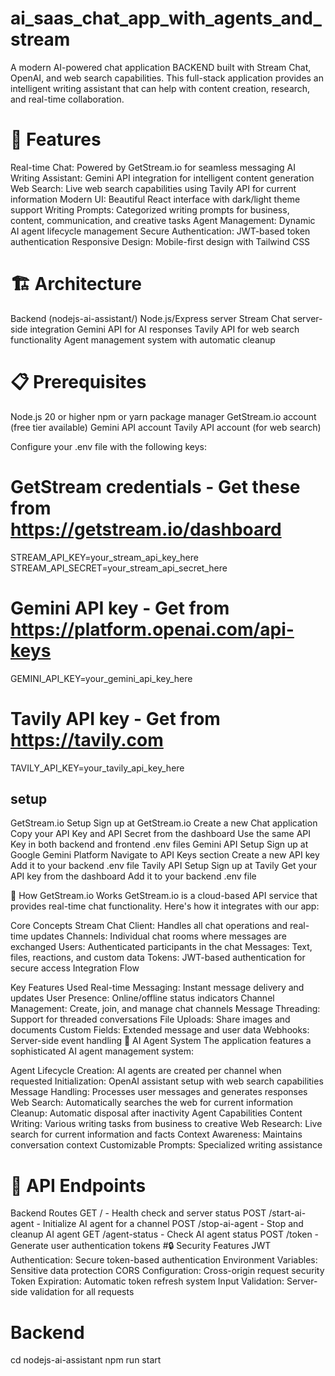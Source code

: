 # ai_saas_chat_app_with_agents_and_stream

A modern AI-powered chat application BACKEND built with Stream Chat, OpenAI, and web search capabilities. This full-stack application provides an intelligent writing assistant that can help with content creation, research, and real-time collaboration.

# 🚀 Features
Real-time Chat: Powered by GetStream.io for seamless messaging
AI Writing Assistant: Gemini API integration for intelligent content generation
Web Search: Live web search capabilities using Tavily API for current information
Modern UI: Beautiful React interface with dark/light theme support
Writing Prompts: Categorized writing prompts for business, content, communication, and creative tasks
Agent Management: Dynamic AI agent lifecycle management
Secure Authentication: JWT-based token authentication
Responsive Design: Mobile-first design with Tailwind CSS

# 🏗️ Architecture
Backend (nodejs-ai-assistant/)
Node.js/Express server
Stream Chat server-side integration
Gemini API for AI responses
Tavily API for web search functionality
Agent management system with automatic cleanup

# 📋 Prerequisites
Node.js 20 or higher
npm or yarn package manager
GetStream.io account (free tier available)
Gemini API account
Tavily API account (for web search)

Configure your .env file with the following keys:

# GetStream credentials - Get these from https://getstream.io/dashboard
STREAM_API_KEY=your_stream_api_key_here
STREAM_API_SECRET=your_stream_api_secret_here

# Gemini API key - Get from https://platform.openai.com/api-keys
GEMINI_API_KEY=your_gemini_api_key_here

# Tavily API key - Get from https://tavily.com
TAVILY_API_KEY=your_tavily_api_key_here

## setup
GetStream.io Setup
Sign up at GetStream.io
Create a new Chat application
Copy your API Key and API Secret from the dashboard
Use the same API Key in both backend and frontend .env files
Gemini API Setup
Sign up at Google Gemini Platform
Navigate to API Keys section
Create a new API key
Add it to your backend .env file
Tavily API Setup
Sign up at Tavily
Get your API key from the dashboard
Add it to your backend .env file


📖 How GetStream.io Works
GetStream.io is a cloud-based API service that provides real-time chat functionality. Here's how it integrates with our app:

Core Concepts
Stream Chat Client: Handles all chat operations and real-time updates
Channels: Individual chat rooms where messages are exchanged
Users: Authenticated participants in the chat
Messages: Text, files, reactions, and custom data
Tokens: JWT-based authentication for secure access
Integration Flow

Key Features Used
Real-time Messaging: Instant message delivery and updates
User Presence: Online/offline status indicators
Channel Management: Create, join, and manage chat channels
Message Threading: Support for threaded conversations
File Uploads: Share images and documents
Custom Fields: Extended message and user data
Webhooks: Server-side event handling
🤖 AI Agent System
The application features a sophisticated AI agent management system:

Agent Lifecycle
Creation: AI agents are created per channel when requested
Initialization: OpenAI assistant setup with web search capabilities
Message Handling: Processes user messages and generates responses
Web Search: Automatically searches the web for current information
Cleanup: Automatic disposal after inactivity
Agent Capabilities
Content Writing: Various writing tasks from business to creative
Web Research: Live search for current information and facts
Context Awareness: Maintains conversation context
Customizable Prompts: Specialized writing assistance


# 📡 API Endpoints
Backend Routes
GET / - Health check and server status
POST /start-ai-agent - Initialize AI agent for a channel
POST /stop-ai-agent - Stop and cleanup AI agent
GET /agent-status - Check AI agent status
POST /token - Generate user authentication tokens
#🔒 Security Features
JWT Authentication: Secure token-based authentication
Environment Variables: Sensitive data protection
CORS Configuration: Cross-origin request security
Token Expiration: Automatic token refresh system
Input Validation: Server-side validation for all requests

# Backend
cd nodejs-ai-assistant
npm run start
